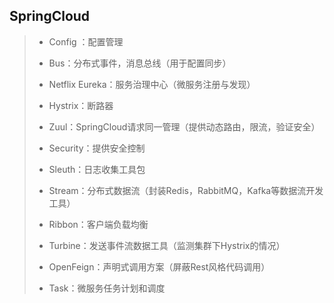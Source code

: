 ## SpringCloud

> - Config ：配置管理
>
> - Bus：分布式事件，消息总线（用于配置同步）
>
> - Netflix Eureka：服务治理中心（微服务注册与发现）
>
> - Hystrix：断路器
>
> - Zuul：SpringCloud请求同一管理（提供动态路由，限流，验证安全）
>
> - Security：提供安全控制
>
> - Sleuth：日志收集工具包
>
> - Stream：分布式数据流（封装Redis，RabbitMQ，Kafka等数据流开发工具）
>
> - Ribbon：客户端负载均衡
>
> - Turbine：发送事件流数据工具（监测集群下Hystrix的情况）
>
> - OpenFeign：声明式调用方案（屏蔽Rest风格代码调用）
>
> - Task：微服务任务计划和调度
>
>   